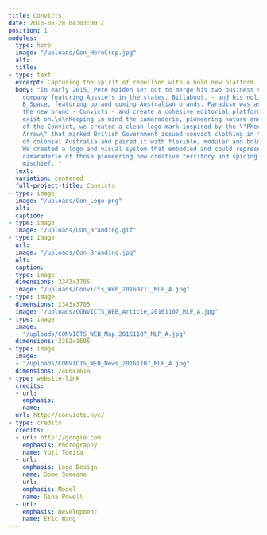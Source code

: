 ```yaml
---
title: Convicts
date: 2016-05-28 04:03:00 Z
position: 1
modules:
- type: hero
  image: "/uploads/Con_HeroCrop.jpg"
  alt: 
  title: 
- type: text
  excerpt: Capturing the spirit of rebellion with a bold new platform.
  body: "In early 2015, Pete Maiden set out to merge his two business ventures — media
    company featuring Aussie’s in the states, Billabout, - and his nolita retail location,
    B_Space, featuring up and coming Australian brands. Paradise was asked to define
    the new brand - Convicts - and create a cohesive editorial platform for it to
    exist on.\n\nKeeping in mind the camaraderie, pioneering nature and burning rebellion
    of the Convict, we created a clean logo mark inspired by the \"Pheon\" or \"Broad
    Arrow\" that marked British Government issued convict clothing in the early days
    of colonial Australia and paired it with flexible, modular and bold visual vernacular.
    We created a logo and visual system that embodied and could represent the rebellion,
    camaraderie of those pioneering new creative territory and spicing the world with
    mischief. "
  text: 
  variation: centered
  full-project-title: Convicts
- type: image
  image: "/uploads/Con_Logo.png"
  alt: 
  caption: 
- type: image
  image: "/uploads/COn_Branding.gif"
- type: image
  url: 
  image: "/uploads/Con_Branding.jpg"
  alt: 
  caption: 
- type: image
  dimensions: 2343x3705
  image: "/uploads/Convicts_Web_20160711_MLP_A.jpg"
- type: image
  dimensions: 2343x3705
  image: "/uploads/CONVICTS_WEB_Article_20161107_MLP_A.jpg"
- type: image
  image:
  - "/uploads/CONVICTS_WEB_Map_20161107_MLP_A.jpg"
  dimensions: 2382x1606
- type: image
  image:
  - "/uploads/CONVICTS_WEB_News_20161107_MLP_A.jpg"
  dimensions: 2400x1618
- type: website-link
  credits:
  - url: 
    emphasis: 
    name: 
  url: http://convicts.nyc/
- type: credits
  credits:
  - url: http://google.com
    emphasis: Photography
    name: Yuji Tomita
  - url: 
    emphasis: Logo Design
    name: Some Someone
  - url: 
    emphasis: Model
    name: Gina Powell
  - url: 
    emphasis: Development
    name: Eric Wang
---
```


